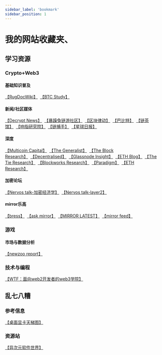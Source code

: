 ```yaml
---
sidebar_label: 'bookmark'
sidebar_position: 1
---
```


# 我的网站收藏夹、

## 学习资源

### Crypto+Web3

#### 基础知识普及

[【RugDocWiki】](https://wiki.rugdoc.io/)&nbsp;&nbsp;[【BTC Study】](https://www.btcstudy.org/)&nbsp;&nbsp;


#### 新闻/社区媒体

[【Decrypt News】](https://decrypt.co/news)&nbsp;&nbsp;[【暴躁兔链游社区】](https://gamefi.ask4coin.com/)&nbsp;&nbsp;[【区块律动】](https://www.theblockbeats.info/)&nbsp;&nbsp;[【巴比特】](https://www.8btc.com/)&nbsp;&nbsp;[【链茶馆】](http://www.lianchaguan.com/)&nbsp;&nbsp;[【响指研究院】](https://research.snapfingers.com/)&nbsp;&nbsp;[【链捕手】](https://www.chaincatcher.com/)&nbsp;&nbsp;[【星球日报】](https://www.odaily.news/)&nbsp;&nbsp;

#### 深度

[【Multicoin Capital】](https://multicoin.capital/)&nbsp;&nbsp;[【The Generalist】](https://www.readthegeneralist.com/briefings)&nbsp;&nbsp;[【The Block Research】](https://www.theblockresearch.com/)&nbsp;&nbsp;[【Decentralised】](https://www.decentralised.co/)&nbsp;&nbsp;[【Glassnode Insight】](https://insights.glassnode.com/)&nbsp;&nbsp;[【ETH Blog】](https://blog.ethereum.org/)&nbsp;&nbsp;[【The Tie Research】](https://research.thetie.io/)&nbsp;&nbsp;[【Blockworks Research】](https://www.blockworksresearch.com/research)&nbsp;&nbsp;[【Paradigm】](https://www.paradigm.xyz/writing)&nbsp;&nbsp;[【ETH Research】](https://ethresear.ch/)&nbsp;&nbsp;

#### 加密论坛

[【Nervos talk-加密经济学】](https://talk.nervos.org/c/chinese/37-category/37)&nbsp;&nbsp;[【Nervos talk-layer2】](https://talk.nervos.org/c/chinese/layer-2/36)&nbsp;&nbsp;

#### mirror乐高

[【bress】](https://bress.xyz/zh)&nbsp;&nbsp;[【ask mirror】](https://askmirror.xyz/)&nbsp;&nbsp;[【MIRROR LATEST】](https://mirror-latest.non-standard.net/)&nbsp;&nbsp;[【mirror feed】](https://www.mirrorfeed.xyz/)&nbsp;&nbsp;

### 游戏

#### 市场与数据分析

[【newzoo report】](https://newzoo.com/insights/trend-reports)&nbsp;&nbsp;

### 技术与编程

[【WTF：面向web2开发者的web3学院】](https://wtf.academy/)&nbsp;&nbsp;

## 乱七八糟

### 参考信息

[【桌面显卡天梯图】](https://www.mydrivers.com/zhuanti/tianti/gpu/)&nbsp;&nbsp;

### 资源站

[【异次元软件世界】](https://www.iplaysoft.com/)&nbsp;&nbsp;